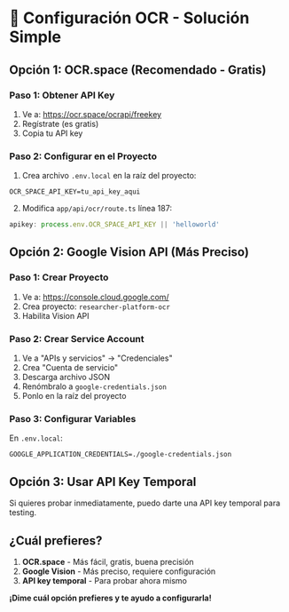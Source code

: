 # 🎯 Configuración OCR - Solución Simple

## **Opción 1: OCR.space (Recomendado - Gratis)**

### **Paso 1: Obtener API Key**
1. Ve a: https://ocr.space/ocrapi/freekey
2. Regístrate (es gratis)
3. Copia tu API key

### **Paso 2: Configurar en el Proyecto**
1. Crea archivo `.env.local` en la raíz del proyecto:
```
OCR_SPACE_API_KEY=tu_api_key_aqui
```

2. Modifica `app/api/ocr/route.ts` línea 187:
```typescript
apikey: process.env.OCR_SPACE_API_KEY || 'helloworld'
```

## **Opción 2: Google Vision API (Más Preciso)**

### **Paso 1: Crear Proyecto**
1. Ve a: https://console.cloud.google.com/
2. Crea proyecto: `researcher-platform-ocr`
3. Habilita Vision API

### **Paso 2: Crear Service Account**
1. Ve a "APIs y servicios" → "Credenciales"
2. Crea "Cuenta de servicio"
3. Descarga archivo JSON
4. Renómbralo a `google-credentials.json`
5. Ponlo en la raíz del proyecto

### **Paso 3: Configurar Variables**
En `.env.local`:
```
GOOGLE_APPLICATION_CREDENTIALS=./google-credentials.json
```

## **Opción 3: Usar API Key Temporal**

Si quieres probar inmediatamente, puedo darte una API key temporal para testing.

## **¿Cuál prefieres?**

1. **OCR.space** - Más fácil, gratis, buena precisión
2. **Google Vision** - Más preciso, requiere configuración
3. **API key temporal** - Para probar ahora mismo

**¡Dime cuál opción prefieres y te ayudo a configurarla!**
